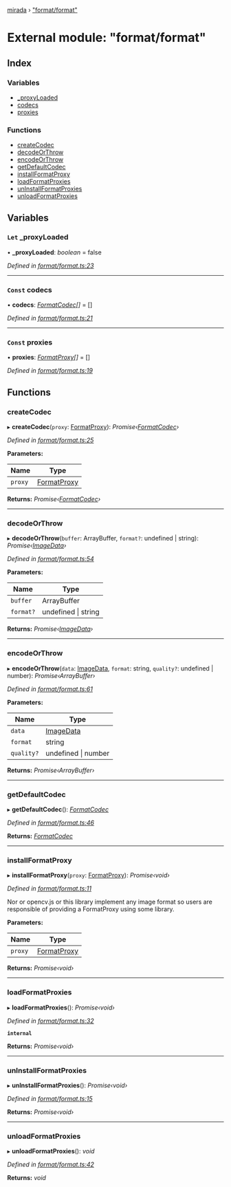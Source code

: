 [mirada](../README.md) › ["format/format"](_format_format_.md)

# External module: "format/format"


## Index

### Variables

* [_proxyLoaded](_format_format_.md#let-_proxyloaded)
* [codecs](_format_format_.md#const-codecs)
* [proxies](_format_format_.md#const-proxies)

### Functions

* [createCodec](_format_format_.md#createcodec)
* [decodeOrThrow](_format_format_.md#decodeorthrow)
* [encodeOrThrow](_format_format_.md#encodeorthrow)
* [getDefaultCodec](_format_format_.md#getdefaultcodec)
* [installFormatProxy](_format_format_.md#installformatproxy)
* [loadFormatProxies](_format_format_.md#loadformatproxies)
* [unInstallFormatProxies](_format_format_.md#uninstallformatproxies)
* [unloadFormatProxies](_format_format_.md#unloadformatproxies)

## Variables

### `Let` _proxyLoaded

• **_proxyLoaded**: *boolean* = false

*Defined in [format/format.ts:23](https://github.com/cancerberoSgx/mirada/blob/c8721d6/mirada/src/format/format.ts#L23)*

___

### `Const` codecs

• **codecs**: *[FormatCodec](../interfaces/_types_mirada_.formatcodec.md)[]* =  []

*Defined in [format/format.ts:21](https://github.com/cancerberoSgx/mirada/blob/c8721d6/mirada/src/format/format.ts#L21)*

___

### `Const` proxies

• **proxies**: *[FormatProxy](_types_mirada_.md#formatproxy)[]* =  []

*Defined in [format/format.ts:19](https://github.com/cancerberoSgx/mirada/blob/c8721d6/mirada/src/format/format.ts#L19)*

## Functions

###  createCodec

▸ **createCodec**(`proxy`: [FormatProxy](_types_mirada_.md#formatproxy)): *Promise‹[FormatCodec](../interfaces/_types_mirada_.formatcodec.md)›*

*Defined in [format/format.ts:25](https://github.com/cancerberoSgx/mirada/blob/c8721d6/mirada/src/format/format.ts#L25)*

**Parameters:**

Name | Type |
------ | ------ |
`proxy` | [FormatProxy](_types_mirada_.md#formatproxy) |

**Returns:** *Promise‹[FormatCodec](../interfaces/_types_mirada_.formatcodec.md)›*

___

###  decodeOrThrow

▸ **decodeOrThrow**(`buffer`: ArrayBuffer, `format?`: undefined | string): *Promise‹[ImageData](../classes/_types_opencv__hacks_.imagedata.md)›*

*Defined in [format/format.ts:54](https://github.com/cancerberoSgx/mirada/blob/c8721d6/mirada/src/format/format.ts#L54)*

**Parameters:**

Name | Type |
------ | ------ |
`buffer` | ArrayBuffer |
`format?` | undefined &#124; string |

**Returns:** *Promise‹[ImageData](../classes/_types_opencv__hacks_.imagedata.md)›*

___

###  encodeOrThrow

▸ **encodeOrThrow**(`data`: [ImageData](../classes/_types_opencv__hacks_.imagedata.md), `format`: string, `quality?`: undefined | number): *Promise‹ArrayBuffer›*

*Defined in [format/format.ts:61](https://github.com/cancerberoSgx/mirada/blob/c8721d6/mirada/src/format/format.ts#L61)*

**Parameters:**

Name | Type |
------ | ------ |
`data` | [ImageData](../classes/_types_opencv__hacks_.imagedata.md) |
`format` | string |
`quality?` | undefined &#124; number |

**Returns:** *Promise‹ArrayBuffer›*

___

###  getDefaultCodec

▸ **getDefaultCodec**(): *[FormatCodec](../interfaces/_types_mirada_.formatcodec.md)*

*Defined in [format/format.ts:46](https://github.com/cancerberoSgx/mirada/blob/c8721d6/mirada/src/format/format.ts#L46)*

**Returns:** *[FormatCodec](../interfaces/_types_mirada_.formatcodec.md)*

___

###  installFormatProxy

▸ **installFormatProxy**(`proxy`: [FormatProxy](_types_mirada_.md#formatproxy)): *Promise‹void›*

*Defined in [format/format.ts:11](https://github.com/cancerberoSgx/mirada/blob/c8721d6/mirada/src/format/format.ts#L11)*

Nor or opencv.js or this library implement any image format so users are
responsible of providing a FormatProxy using some library.

**Parameters:**

Name | Type |
------ | ------ |
`proxy` | [FormatProxy](_types_mirada_.md#formatproxy) |

**Returns:** *Promise‹void›*

___

###  loadFormatProxies

▸ **loadFormatProxies**(): *Promise‹void›*

*Defined in [format/format.ts:32](https://github.com/cancerberoSgx/mirada/blob/c8721d6/mirada/src/format/format.ts#L32)*

**`internal`** 

**Returns:** *Promise‹void›*

___

###  unInstallFormatProxies

▸ **unInstallFormatProxies**(): *Promise‹void›*

*Defined in [format/format.ts:15](https://github.com/cancerberoSgx/mirada/blob/c8721d6/mirada/src/format/format.ts#L15)*

**Returns:** *Promise‹void›*

___

###  unloadFormatProxies

▸ **unloadFormatProxies**(): *void*

*Defined in [format/format.ts:42](https://github.com/cancerberoSgx/mirada/blob/c8721d6/mirada/src/format/format.ts#L42)*

**Returns:** *void*